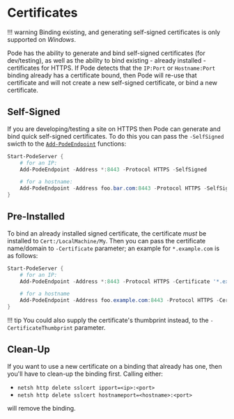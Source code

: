 # Certificates

!!! warning
    Binding existing, and generating self-signed certificates is only supported on *Windows*.

Pode has the ability to generate and bind self-signed certificates (for dev/testing), as well as the ability to bind existing - already installed - certificates for HTTPS. If Pode detects that the `IP:Port` or `Hostname:Port` binding already has a certificate bound, then Pode will re-use that certificate and will not create a new self-signed certificate, or bind a new certificate.

## Self-Signed

If you are developing/testing a site on HTTPS then Pode can generate and bind quick self-signed certificates. To do this you can pass the `-SelfSigned` swicth to the  [`Add-PodeEndpoint`](../../Functions/Core/Add-PodeEndpoint) functions:

```powershell
Start-PodeServer {
    # for an IP:
    Add-PodeEndpoint -Address *:8443 -Protocol HTTPS -SelfSigned

    # for a hostname:
    Add-PodeEndpoint -Address foo.bar.com:8443 -Protocol HTTPS -SelfSigned
}
```

## Pre-Installed

To bind an already installed signed certificate, the certificate *must* be installed to `Cert:/LocalMachine/My`. Then you can pass the certificate name/domain to `-Certificate` parameter; an example for `*.example.com` is as follows:

```powershell
Start-PodeServer {
    # for an IP:
    Add-PodeEndpoint -Address *:8443 -Protocol HTTPS -Certificate '*.example.com'

    # for a hostname
    Add-PodeEndpoint -Address foo.example.com:8443 -Protocol HTTPS -Certificate '*.example.com'
}
```

!!! tip
    You could also supply the certificate's thumbprint instead, to the `-CertificateThumbprint` parameter.

## Clean-Up

If you want to use a new certificate on a binding that already has one, then you'll have to clean-up the binding first. Calling either:

* `netsh http delete sslcert ipport=<ip>:<port>`
* `netsh http delete sslcert hostnameport=<hostname>:<port>`

will remove the binding.
